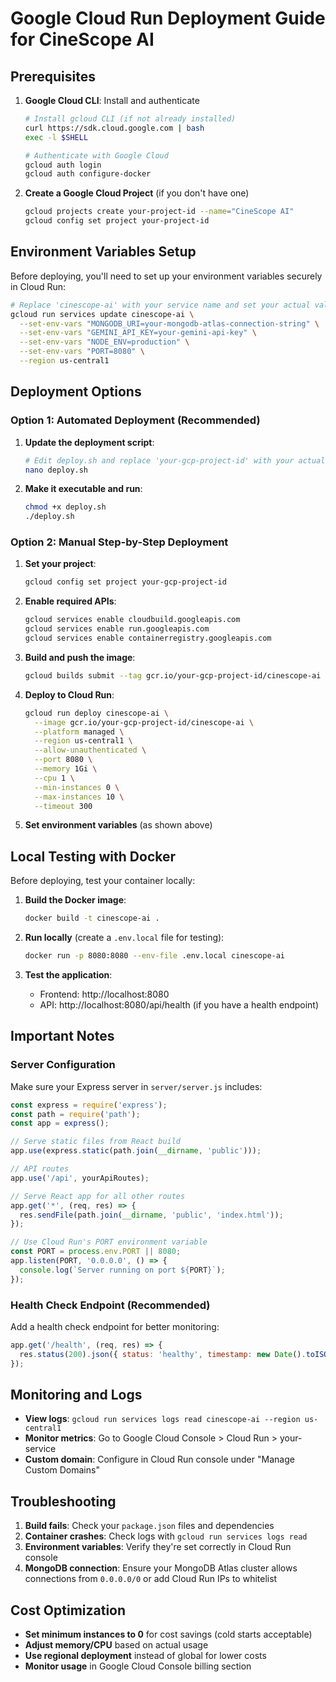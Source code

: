 # Google Cloud Run Deployment Guide for CineScope AI

## Prerequisites

1. **Google Cloud CLI**: Install and authenticate
   ```bash
   # Install gcloud CLI (if not already installed)
   curl https://sdk.cloud.google.com | bash
   exec -l $SHELL
   
   # Authenticate with Google Cloud
   gcloud auth login
   gcloud auth configure-docker
   ```

2. **Create a Google Cloud Project** (if you don't have one)
   ```bash
   gcloud projects create your-project-id --name="CineScope AI"
   gcloud config set project your-project-id
   ```

## Environment Variables Setup

Before deploying, you'll need to set up your environment variables securely in Cloud Run:

```bash
# Replace 'cinescope-ai' with your service name and set your actual values
gcloud run services update cinescope-ai \
  --set-env-vars "MONGODB_URI=your-mongodb-atlas-connection-string" \
  --set-env-vars "GEMINI_API_KEY=your-gemini-api-key" \
  --set-env-vars "NODE_ENV=production" \
  --set-env-vars "PORT=8080" \
  --region us-central1
```

## Deployment Options

### Option 1: Automated Deployment (Recommended)

1. **Update the deployment script**:
   ```bash
   # Edit deploy.sh and replace 'your-gcp-project-id' with your actual project ID
   nano deploy.sh
   ```

2. **Make it executable and run**:
   ```bash
   chmod +x deploy.sh
   ./deploy.sh
   ```

### Option 2: Manual Step-by-Step Deployment

1. **Set your project**:
   ```bash
   gcloud config set project your-gcp-project-id
   ```

2. **Enable required APIs**:
   ```bash
   gcloud services enable cloudbuild.googleapis.com
   gcloud services enable run.googleapis.com
   gcloud services enable containerregistry.googleapis.com
   ```

3. **Build and push the image**:
   ```bash
   gcloud builds submit --tag gcr.io/your-gcp-project-id/cinescope-ai .
   ```

4. **Deploy to Cloud Run**:
   ```bash
   gcloud run deploy cinescope-ai \
     --image gcr.io/your-gcp-project-id/cinescope-ai \
     --platform managed \
     --region us-central1 \
     --allow-unauthenticated \
     --port 8080 \
     --memory 1Gi \
     --cpu 1 \
     --min-instances 0 \
     --max-instances 10 \
     --timeout 300
   ```

5. **Set environment variables** (as shown above)

## Local Testing with Docker

Before deploying, test your container locally:

1. **Build the Docker image**:
   ```bash
   docker build -t cinescope-ai .
   ```

2. **Run locally** (create a `.env.local` file for testing):
   ```bash
   docker run -p 8080:8080 --env-file .env.local cinescope-ai
   ```

3. **Test the application**:
   - Frontend: http://localhost:8080
   - API: http://localhost:8080/api/health (if you have a health endpoint)

## Important Notes

### Server Configuration
Make sure your Express server in `server/server.js` includes:

```javascript
const express = require('express');
const path = require('path');
const app = express();

// Serve static files from React build
app.use(express.static(path.join(__dirname, 'public')));

// API routes
app.use('/api', yourApiRoutes);

// Serve React app for all other routes
app.get('*', (req, res) => {
  res.sendFile(path.join(__dirname, 'public', 'index.html'));
});

// Use Cloud Run's PORT environment variable
const PORT = process.env.PORT || 8080;
app.listen(PORT, '0.0.0.0', () => {
  console.log(`Server running on port ${PORT}`);
});
```

### Health Check Endpoint (Recommended)
Add a health check endpoint for better monitoring:

```javascript
app.get('/health', (req, res) => {
  res.status(200).json({ status: 'healthy', timestamp: new Date().toISOString() });
});
```

## Monitoring and Logs

- **View logs**: `gcloud run services logs read cinescope-ai --region us-central1`
- **Monitor metrics**: Go to Google Cloud Console > Cloud Run > your-service
- **Custom domain**: Configure in Cloud Run console under "Manage Custom Domains"

## Troubleshooting

1. **Build fails**: Check your `package.json` files and dependencies
2. **Container crashes**: Check logs with `gcloud run services logs read`
3. **Environment variables**: Verify they're set correctly in Cloud Run console
4. **MongoDB connection**: Ensure your MongoDB Atlas cluster allows connections from `0.0.0.0/0` or add Cloud Run IPs to whitelist

## Cost Optimization

- **Set minimum instances to 0** for cost savings (cold starts acceptable)
- **Adjust memory/CPU** based on actual usage
- **Use regional deployment** instead of global for lower costs
- **Monitor usage** in Google Cloud Console billing section
